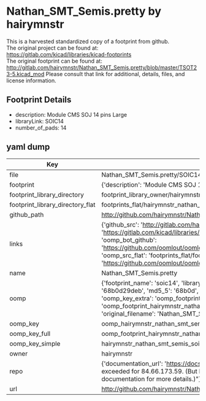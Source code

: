 # Nathan_SMT_Semis.pretty by hairymnstr  
This is a harvested standardized copy of a footprint from github.  
The original project can be found at:  
https://gitlab.com/kicad/libraries/kicad-footprints  
The original footprint can be found at:
http://gitlab.com/hairymnstr/Nathan_SMT_Semis.pretty/blob/master/TSOT23-5.kicad_mod
Please consult that link for additional, details, files, and license information.  
## Footprint Details
* description: Module CMS SOJ 14 pins Large  
* libraryLink: SOIC14  
* number_of_pads: 14  
## yaml dump  
| Key | Value |  
| --- | --- |  
| file | Nathan_SMT_Semis.pretty/SOIC14.kicad_mod |  
| footprint | {'description': 'Module CMS SOJ 14 pins Large', 'libraryLink': 'SOIC14', 'number_of_pads': 14} |  
| footprint_library_directory | footprint_library_owner/hairymnstr_Nathan_SMT_Semis.pretty |  
| footprint_library_directory_flat | footprints_flat/hairymnstr_nathan_smt_semis_soic14/working |  
| github_path | http://github.com/hairymnstr/Nathan_SMT_Semis.pretty/blob/master/SOIC14.kicad_mod |  
| links | {'github_src': 'http://gitlab.com/hairymnstr/Nathan_SMT_Semis.pretty/blob/master/TSOT23-5.kicad_mod', 'github_src_repo': 'https://gitlab.com/kicad/libraries/kicad-footprints', 'oomp_bot': 'footprints/hairymnstr_nathan_smt_semis_soic14/working', 'oomp_bot_github': 'https://github.com/oomlout/oomlout_oomp_footprint_bot/tree/main/footprints/hairymnstr_nathan_smt_semis_soic14/working', 'oomp_src_flat': 'footprints_flat/footprints_flat/hairymnstr_nathan_smt_semis_soic14/working', 'oomp_src_flat_github': 'https://github.com/oomlout/oomlout_oomp_footprint_src/tree/main/footprints_flat/hairymnstr_nathan_smt_semis_soic14/working'} |  
| name | Nathan_SMT_Semis.pretty |  
| oomp | {'footprint_name': 'soic14', 'library_name': 'nathan_smt_semis', 'md5': '68b0d29debf8cae63e4141cfc6d09716', 'md5_10': '68b0d29deb', 'md5_5': '68b0d', 'md5_6': '68b0d2', 'oomp_key': 'oomp_hairymnstr_nathan_smt_semis_soic14', 'oomp_key_extra': 'oomp_footprint_hairymnstr_nathan_smt_semis_soic14', 'oomp_key_full': 'oomp_footprint_hairymnstr_nathan_smt_semis_soic14_68b0d2', 'oomp_key_simple': 'hairymnstr_nathan_smt_semis_soic14', 'original_filename': 'Nathan_SMT_Semis.pretty/SOIC14.kicad_mod', 'owner_name': 'hairymnstr'} |  
| oomp_key | oomp_hairymnstr_nathan_smt_semis_soic14 |  
| oomp_key_full | oomp_footprint_hairymnstr_nathan_smt_semis_soic14 |  
| oomp_key_simple | hairymnstr_nathan_smt_semis_soic14 |  
| owner | hairymnstr |  
| repo | {'documentation_url': 'https://docs.github.com/rest/overview/resources-in-the-rest-api#rate-limiting', 'message': "API rate limit exceeded for 84.66.173.59. (But here's the good news: Authenticated requests get a higher rate limit. Check out the documentation for more details.)"} |  
| url | http://github.com/hairymnstr/Nathan_SMT_Semis.pretty |  

